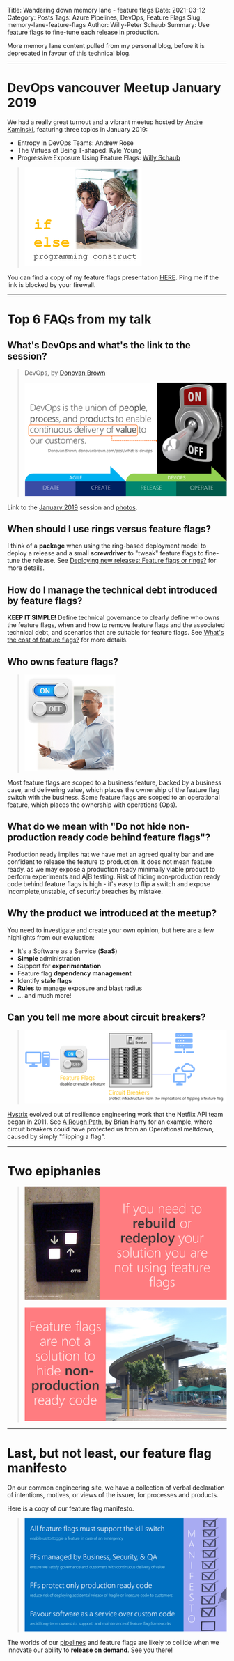 Title: Wandering down memory lane - feature flags
Date: 2021-03-12
Category: Posts
Tags: Azure Pipelines, DevOps, Feature Flags
Slug: memory-lane-feature-flags
Author: Willy-Peter Schaub
Summary: Use feature flags to fine-tune each release in production.

More memory lane content pulled from my personal blog, before it is deprecated in favour of this technical blog.

--- 

# DevOps vancouver Meetup January 2019

We had a really great turnout and a vibrant meetup hosted by [Andre Kaminski](https://www.meetup.com/DevOps-Vancouver-BC-Canada/members/44231812/), featuring three topics in January 2019:

- Entropy in DevOps Teams: Andrew Rose
- The Virtues of Being T-shaped: Kyle Young
- Progressive Exposure Using Feature Flags: [Willy Schaub](https://wsbctechnicalblog.github.io/pages/authors.html)

> ![Pipeline](/images/memory-lane-feature-flags-3.png)

You can find a copy of my feature flags presentation [HERE](https://1drv.ms/b/s!AoTKFn7kQntwmop6lYMUH2ki07YkpA). Ping me if the link is blocked by your firewall.

---

# Top 6 FAQs from my talk

## What's DevOps and what's the link to the session?

> DevOps, by [Donovan Brown](https://www.donovanbrown.com/post/what-is-devops)
>
> ![Pipeline](/images/memory-lane-feature-flags-5.png)

Link to the [January 2019](https://www.meetup.com/DevOps-Vancouver-BC-Canada/events/257318843/) session and [photos](https://www.meetup.com/DevOps-Vancouver-BC-Canada/photos/29645676/).

## When should I use rings versus feature flags?

I think of a **package** when using the ring-based deployment model to deploy a release and a small **screwdriver** to "tweak" feature flags to fine-tune the release. See [Deploying new releases: Feature flags or rings?](https://opensource.com/article/18/2/feature-flags-ring-deployment-model) for more details.

## How do I manage the technical debt introduced by feature flags?

**KEEP IT SIMPLE!** Define technical governance to clearly define who owns the feature flags, when and how to remove feature flags and the associated technical debt,  and scenarios that are suitable for feature flags. See [What's the cost of feature flags?](https://opensource.com/article/18/7/does-progressive-exposure-really-come-cost) for more details.

## Who owns feature flags?

> ![Pipeline](/images/memory-lane-feature-flags-2.png)

Most feature flags are scoped to a business feature, backed by a business case, and delivering value, which places the ownership of the feature flag switch with the business. Some feature flags are scoped to an operational feature, which places the ownership with operations (Ops).

## What do we mean with "Do not hide non-production ready code behind feature flags"?

Production ready implies hat we have met an agreed quality bar and are confident to release the feature to production. It does not mean feature ready, as we may expose a production ready minimally viable product to perform experiments and A|B testing. Risk of hiding non-production ready code behind feature flags is high - it's easy to flip a switch and expose incomplete,unstable, of security breaches by mistake.

## Why the product we introduced at the meetup?

You need to investigate and create your own opinion, but here are a few highlights from our evaluation:

- It's a Software as a Service (**SaaS**)
- **Simple** administration
- Support for **experimentation**
- Feature flag **dependency management**
- Identify **stale flags**
- **Rules** to manage exposure and blast radius
- ... and much more!

## Can you tell me more about circuit breakers?

> ![Pipeline](/images/memory-lane-feature-flags-4.png)

[Hystrix](https://github.com/Netflix/Hystrix/wiki) evolved out of resilience engineering work that the Netflix API team began in 2011. See [A Rough Path](https://aka.ms/bh-ff-sos), by Brian Harry for an example, where circuit breakers could have protected us from an Operational meltdown, caused by simply "flipping a flag".

---

# Two epiphanies

> ![Pipeline](/images/memory-lane-feature-flags-6b.png)
>
> ![Pipeline](/images/memory-lane-feature-flags-7b.png)

---

# Last, but not least, our feature flag manifesto

On our common engineering site, we have a collection of verbal declaration of intentions, motives, or views of the issuer, for processes and products.

Here is a copy of our feature flag manifesto.

> ![Pipeline](/images/memory-lane-feature-flags-1.png)

The worlds of our [pipelines](/why-pipelines-part1.html) and feature flags are likely to collide when we innovate our ability to **release on demand**. See you there!

